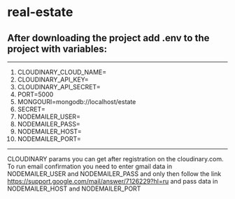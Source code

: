 # real-estate
## After downloading the project add .env to the project with variables:
***
  1. CLOUDINARY_CLOUD_NAME=
  2. CLOUDINARY_API_KEY=
  3. CLOUDINARY_API_SECRET=
  4. PORT=5000
  5. MONGOURI=mongodb://localhost/estate
  6. SECRET=
  7. NODEMAILER_USER=
  8. NODEMAILER_PASS=
  9. NODEMAILER_HOST=
  10. NODEMAILER_PORT=
***
CLOUDINARY params you can get after registration on the cloudinary.com.
To run email confirmation you need to enter gmail data in NODEMAILER_USER and NODEMAILER_PASS
and only then follow the link https://support.google.com/mail/answer/7126229?hl=ru and pass
data in NODEMAILER_HOST and NODEMAILER_PORT

